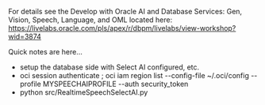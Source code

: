 For details see the Develop with Oracle AI and Database Services: Gen, Vision, Speech, Language, and OML
located here: https://livelabs.oracle.com/pls/apex/r/dbpm/livelabs/view-workshop?wid=3874

Quick notes are here...
- setup the database side with Select AI configured, etc.
- oci session authenticate ; oci iam region list --config-file ~/.oci/config --profile MYSPEECHAIPROFILE --auth security_token
- python src/RealtimeSpeechSelectAI.py